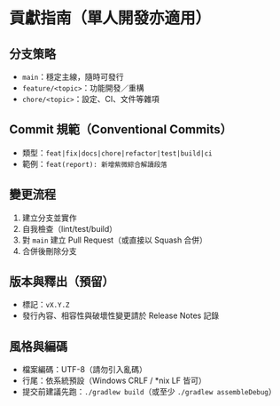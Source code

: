 # 貢獻指南（單人開發亦適用）

## 分支策略
- `main`：穩定主線，隨時可發行
- `feature/<topic>`：功能開發／重構
- `chore/<topic>`：設定、CI、文件等雜項

## Commit 規範（Conventional Commits）
- 類型：`feat|fix|docs|chore|refactor|test|build|ci`
- 範例：`feat(report): 新增紫微綜合解讀段落`

## 變更流程
1) 建立分支並實作
2) 自我檢查（lint/test/build）
3) 對 `main` 建立 Pull Request（或直接以 Squash 合併）
4) 合併後刪除分支

## 版本與釋出（預留）
- 標記：`vX.Y.Z`
- 發行內容、相容性與破壞性變更請於 Release Notes 記錄

## 風格與編碼
- 檔案編碼：UTF-8（請勿引入亂碼）
- 行尾：依系統預設（Windows CRLF / *nix LF 皆可）
- 提交前建議先跑：`./gradlew build`（或至少 `./gradlew assembleDebug`）

